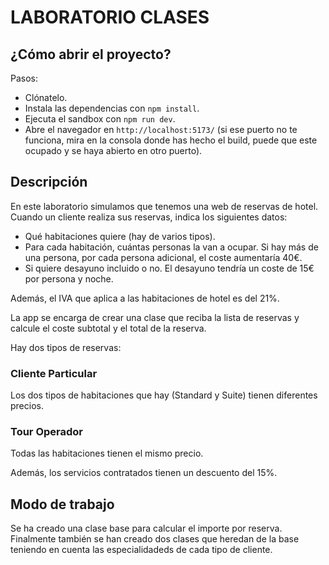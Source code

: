 # LABORATORIO CLASES

## ¿Cómo abrir el proyecto?

Pasos:

- Clónatelo.
- Instala las dependencias con `npm install`.
- Ejecuta el sandbox con `npm run dev`.
- Abre el navegador en `http://localhost:5173/` (si ese puerto no te funciona, mira en la consola donde has hecho el build, puede que este ocupado y se haya abierto en otro puerto).

## Descripción
En este laboratorio simulamos que tenemos una web de reservas de hotel. Cuando un cliente realiza sus reservas, indica los siguientes datos:

- Qué habitaciones quiere (hay de varios tipos).
- Para cada habitación, cuántas personas la van a ocupar. Si hay más de una persona, por cada persona adicional, el coste aumentaría 40€.
- Si quiere desayuno incluido o no. El desayuno tendría un coste de 15€ por persona y noche.

Además, el IVA que aplica a las habitaciones de hotel es del 21%.

La app se encarga de crear una clase que reciba la lista de reservas y calcule el coste subtotal y el total de la reserva.

Hay dos tipos de reservas:

### Cliente Particular
Los dos tipos de habitaciones que hay (Standard y Suite) tienen diferentes precios.

### Tour Operador
Todas las habitaciones tienen el mismo precio.

Además, los servicios contratados tienen un descuento del 15%.

## Modo de trabajo
Se ha creado una clase base para calcular el importe por reserva. Finalmente también se han creado dos clases que heredan de la base teniendo en cuenta las especialidadeds de cada tipo de cliente.

